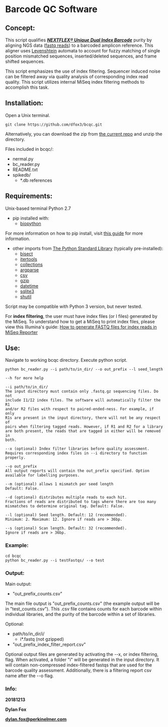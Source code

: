 # Barcode QC Software



## Concept:

This script qualifies **_[NEXTFLEX® Unique Dual Index Barcode](https://perkinelmer-appliedgenomics.com/library-preparation-kits/nextflex-ngs-barcodes/nextflex-unique-dual-index-barcodes/)_** purity by aligning NGS data ([fastq reads](https://en.wikipedia.org/wiki/FASTQ_format)) to a barcoded amplicon reference. This aligner uses [Levenshtein](https://en.wikipedia.org/wiki/Levenshtein_distance) automata to account for fuzzy matching of single position mismatched sequences, inserted/deleted sequences, and frame shifted sequences. 

This script emphasizes the use of index filtering. Sequencer induced noise can be filtered away via quality analysis of corresponding index read quality. This script utilizes internal MiSeq index filtering methods to accomplish this task.



## Installation:

Open a Unix terminal.

`git clone https://github.com/dfox3/bcqc.git`

Alternatively, you can download the zip from [the current repo](https://github.com/dfox3/bcqc) and unzip the directory.


Files included in bcqc/:
 - nermal.py
 - bc_reader.py
 - README.txt
 - spikedb/
    - \*.db references



## Requirements:

Unix-based terminal
Python 2.7
 - pip installed with:
    - [biopython](https://biopython.org/)

For more information on how to pip install, visit [this guide](https://packaging.python.org/tutorials/installing-packages/#ensure-you-can-run-pip-from-the-command-line) for more information.

 - other imports from [The Python Standard Library](https://docs.python.org/2/library/) (typically pre-installed):
    - [bisect](https://docs.python.org/2/library/bisect.html)
    - [itertools](https://docs.python.org/2/library/itertools.html)
    - [collections](https://docs.python.org/2/library/collections.html)
    - [argparse](https://docs.python.org/2/library/argparse.html)
    - [csv](https://docs.python.org/2/library/csv.html)
    - [gzip](https://docs.python.org/2/library/gzip.html)
    - [datetime](https://docs.python.org/2/library/datetime.html)
    - [sqlite3](https://docs.python.org/2/library/sqlite3.html)
    - [shutil](https://docs.python.org/2/library/shutil.html)

Script may be compatible with Python 3 version, but never tested.

For **index filtering**, the user must have index files (or I files) generated by the MiSeq. To understand how to get a MiSeq to print index files, please view this Illumina's guide: [How to generate FASTQ files for index reads in MiSeq Reporter](https://support.illumina.com/bulletins/2016/06/how-to-create-fastq-files-for-index-reads-in-miseq-reporter.html)



## Use:

Navigate to working bcqc directory.
Execute python script.

```
python bc_reader.py --i path/to/in_dir/ --o out_prefix --l seed_length

--h for more help

--i path/to/in_dir/
The input directory must contain only .fastq.gz sequencing files. Do not
include I1/I2 index files. The software will automatically filter the R1
and/or R2 files with respect to paired-ended-ness. For example, if only 
R1s are present in the input directory, there will not be any respect of
pairs when filtering tagged reads. However, if R1 and R2 for a library
are both present, the reads that are tagged in either will be removed in
both.

--x (optional) Index filter libraries before quality assessment.
Requires corresponding index files in --i directory to function properly.

--o out_prefix
All output reports will contain the out_prefix specified. Option 
available for labelling purposes.

--m (optional) allows 1 mismatch per seed length 
Default: False.

--d (optional) distributes multiple reads to each hit.
Fractions of reads are distributed to tags where there are too many 
mismatches to determine original tag. Default: False.

--l (optional) Seed length. Default: 12 (recommended). 
Minimum: 2. Maximum: 12. Ignore if reads are > 36bp.

--s (optional) Scan length. Default: 32 (recommended). 
Ignore if reads are > 36bp.
```



### Example:

```
cd bcqc
python bc_reader.py --i testFastqs/ --o test
```



### Output:
Main output:
 - "out_prefix_counts.csv"

The main file output is "out_prefix_counts.csv" (the example output will be in 
"test_counts.csv"). This .csv file contains counts for each barcode within 
individual libraries, and the purity of the barcode within a set of libraries. 

Optional:
 - path/to/in_dir/i/
    - i\*.fastq (not gzipped)
 - "out_prefix_index_filter_report.csv"

Optional output files are generated by activating the --x, or index filtering,
flag. When activated, a folder "i" will be generated in the input directory. It
will contain non-compressed index-filtered fastqs that are used for the barcode
quality assessment. Additionally, there is a filtering report csv name after the 
--o flag.



### Info:

**20181213**

**Dylan Fox**

**dylan.fox@perkinelmer.com**